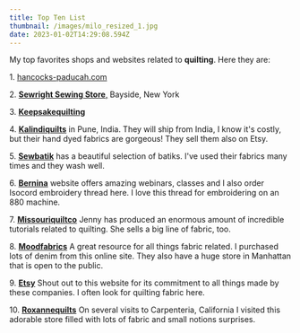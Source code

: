 ```yaml
---
title: Top Ten List
thumbnail: /images/milo_resized_1.jpg
date: 2023-01-02T14:29:08.594Z
---
```

M﻿y top favorites shops and websites related to **quilting**. Here they are:

1﻿. [hancocks-paducah.com](hancocks-paducah.com)

2﻿. [**Sewright Sewing Store**,](https://www.sewright.com/) Bayside, New York

3﻿. **[Keepsakequilting](https://www.keepsakequilting.com/)** 

4﻿. **[Kalindiquilts](https://www.kalindiquilts.com/)** in Pune, India.  They will ship from India, I know it's costly, but their hand dyed fabrics are gorgeous! They sell them also on Etsy.

5﻿. **[Sewbatik](https://sewbatik.com/)** has a beautiful selection of batiks.  I've used their fabrics many times and they wash well. 

6﻿. **[Bernina](https://www.bernina.com/en-US/Home-United-States)** website offers amazing webinars, classes and I also order Isocord embroidery thread here. I love this thread for embroidering on an 880 machine. 

7﻿. **[Missouriquiltco](https://www.missouriquiltco.com/)**  Jenny has produced an enormous amount of incredible tutorials related to quilting. She sells a big line of fabric, too. 

8﻿. **[Moodfabrics](https://www.moodfabrics.com/)**  A great resource for all things fabric related.  I purchased lots of denim from this online site.  They also have a huge store in Manhattan that is open to the public.  

9﻿. **[Etsy](https://www.etsy.com/)** Shout out to this website for its commitment to all things made by these companies. I often look for quilting fabric here.

1﻿0. **[Roxannequilts](https://www.roxannequilts.com/)**  On several visits to Carpenteria, California I visited this adorable store filled with lots of fabric and small notions surprises.
